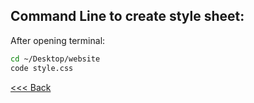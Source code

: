 ## Command Line to create style sheet:

After opening terminal: </br>

```bash
cd ~/Desktop/website
code style.css
```

[<<< Back](integration.md)
